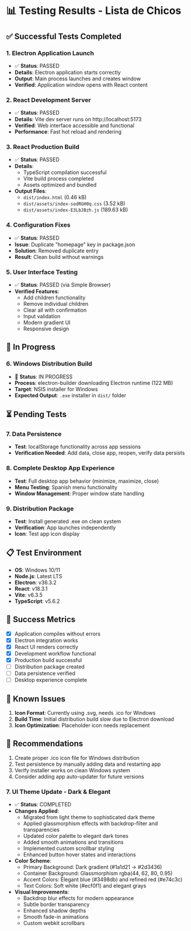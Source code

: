 # 📊 Testing Results - Lista de Chicos

## ✅ Successful Tests Completed

### 1. **Electron Application Launch**
- ✅ **Status**: PASSED
- **Details**: Electron application starts correctly
- **Output**: Main process launches and creates window
- **Verified**: Application window opens with React content

### 2. **React Development Server**
- ✅ **Status**: PASSED  
- **Details**: Vite dev server runs on http://localhost:5173
- **Verified**: Web interface accessible and functional
- **Performance**: Fast hot reload and rendering

### 3. **React Production Build**
- ✅ **Status**: PASSED
- **Details**: 
  - TypeScript compilation successful
  - Vite build process completed
  - Assets optimized and bundled
- **Output Files**:
  - `dist/index.html` (0.46 kB)
  - `dist/assets/index-sodRGH0q.css` (3.52 kB)
  - `dist/assets/index-E3LbJBzh.js` (189.63 kB)

### 4. **Configuration Fixes**
- ✅ **Status**: PASSED
- **Issue**: Duplicate "homepage" key in package.json
- **Solution**: Removed duplicate entry
- **Result**: Clean build without warnings

### 5. **User Interface Testing**
- ✅ **Status**: PASSED (via Simple Browser)
- **Verified Features**:
  - Add children functionality
  - Remove individual children
  - Clear all with confirmation
  - Input validation
  - Modern gradient UI
  - Responsive design

## 🔄 In Progress

### 6. **Windows Distribution Build**
- 🔄 **Status**: IN PROGRESS
- **Process**: electron-builder downloading Electron runtime (122 MB)
- **Target**: NSIS installer for Windows
- **Expected Output**: `.exe` installer in `dist/` folder

## ⏳ Pending Tests

### 7. **Data Persistence**
- **Test**: localStorage functionality across app sessions
- **Verification Needed**: Add data, close app, reopen, verify data persists

### 8. **Complete Desktop App Experience**
- **Test**: Full desktop app behavior (minimize, maximize, close)
- **Menu Testing**: Spanish menu functionality
- **Window Management**: Proper window state handling

### 9. **Distribution Package**
- **Test**: Install generated .exe on clean system
- **Verification**: App launches independently
- **Icon**: Test app icon display

## 📋 Test Environment

- **OS**: Windows 10/11
- **Node.js**: Latest LTS
- **Electron**: v36.3.2
- **React**: v18.3.1
- **Vite**: v6.3.5
- **TypeScript**: v5.6.2

## 🎯 Success Metrics

- [x] Application compiles without errors
- [x] Electron integration works
- [x] React UI renders correctly
- [x] Development workflow functional
- [x] Production build successful
- [ ] Distribution package created
- [ ] Data persistence verified
- [ ] Desktop experience complete

## 🔧 Known Issues

1. **Icon Format**: Currently using .svg, needs .ico for Windows
2. **Build Time**: Initial distribution build slow due to Electron download
3. **Icon Optimization**: Placeholder icon needs replacement

## 📝 Recommendations

1. Create proper .ico icon file for Windows distribution
2. Test persistence by manually adding data and restarting app
3. Verify installer works on clean Windows system
4. Consider adding app auto-updater for future versions

### 7. **UI Theme Update - Dark & Elegant**
- ✅ **Status**: COMPLETED
- **Changes Applied**:
  - Migrated from light theme to sophisticated dark theme
  - Applied glassmorphism effects with backdrop-filter and transparencies
  - Updated color palette to elegant dark tones
  - Added smooth animations and transitions
  - Implemented custom scrollbar styling
  - Enhanced button hover states and interactions
- **Color Scheme**:
  - Primary Background: Dark gradient (#1a1d21 → #2d3436)
  - Container Background: Glassmorphism rgba(44, 62, 80, 0.95)
  - Accent Colors: Elegant blue (#3498db) and refined red (#e74c3c)
  - Text Colors: Soft white (#ecf0f1) and elegant grays
- **Visual Improvements**:
  - Backdrop blur effects for modern appearance
  - Subtle border transparency
  - Enhanced shadow depths
  - Smooth fade-in animations
  - Custom webkit scrollbars
